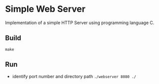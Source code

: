 # Simple Web Server

Implementation of a simple HTTP Server using programming language C.

## Build

`make`

## Run

- identify port number and directory path
`./webserver 8080 ./`